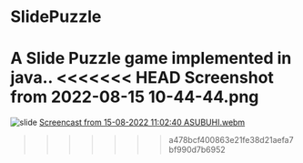 # SlidePuzzle
A Slide Puzzle game implemented in java..
<<<<<<< HEAD
Screenshot from 2022-08-15 10-44-44.png
=======

![slide](https://user-images.githubusercontent.com/111270923/184598366-96e4e164-ddf5-48d9-94b8-c7cc94fa8fc1.png)
[Screencast from 15-08-2022 11:02:40 ASUBUHI.webm](https://user-images.githubusercontent.com/111270923/184598761-ee625136-51b0-45f8-8b2e-0144f3758afd.webm)
>>>>>>> a478bcf400863e21fe38d21aefa7bf990d7b6952
